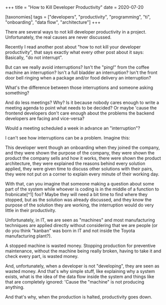 +++
title = "How to Kill Developer Productivity"
date = 2020-07-20

[taxonomies]
tags = ["developers", "productivity", "programming", "ti", "onboarding", 
"data flow", "architecture"]
+++

There are several ways to not kill developer productivity in a project.
Unfortunately, the real causes are never discussed.

<!-- more -->

Recently I read another post about "how to not kill your developer
productivity", that says exactly what every other post about it says:
Basically, "do not interrupt".

But can we really avoid interruptions? Isn't the "ping!" from the coffee
machine an interruption? Isn't a full bladder an interruption? Isn't the front
door bell ringing when a package and/or food delivery an interruption?

What's the difference between those interruptions and someone asking
something?

And do less meetings? Why? Is it because nobody cares enough to write a
meeting agenda to point what needs to be decided? Or maybe 'cause the frontend
developers don't care enough about the problems the backend developers are
facing and vice-versa?

Would a meeting scheduled a week in advance an "interruption"?

I can't see how interruptions can be a problem. Imagine this:

This developer went though an onboarding when they joined the company, and
they were shown the purpose of the company, they were shown the product the
company sells and how it works, there were shown the product architecture,
they were explained the reasons behind every solution applied, they were given
time to discuss other solutions with their pairs, they were not put on a
corner to explain every minute of their working day.

With that, can you imagine that someone making a question about some part of
the system while whoever is coding is in the middle of a function to
frobnicate[^1] foo? Maybe they will need a bit time to find where they
stopped, but as the solution was already discussed, and they know the purpose
of the solution they are working, the interruption would do very little in
their productivity.

Unfortunately, in IT, we are seen as "machines" and most manufacturing
techniques are applied directly without considering that we are people (or do
you think "kanban" was born in IT and not inside the Toyota manufacturing
plant?).

A stopped machine is wasted money. Stopping production for preventive
maintenance, without the machine being really broken, having to take it and
check every part, is wasted money.

And, unfortunately, when a developer is not "developing", they are seen as
wasted money. And that's why simple stuff, like explaining why a system
exists, what is the idea of the data flow inside the system and things like
that are completely ignored: 'Cause the "machine" is not producing anything.

And that's why, when the production is halted, productivity goes down.
